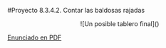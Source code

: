 #Proyecto 8.3.4.2. Contar las baldosas rajadas

<center>
![Un posible tablero final]()
</center>


[Enunciado en PDF][PDF]

[PDF]: https://raw.githubusercontent.com/gobstones/proyectos-jr/master/Proyectos/Cap.8/8.3.4.2.Contar%20las%20baldosas%20rajadas/Recursos/description.pdf "Enunciado de 'Contar las baldosas rajadas' en PDF"
